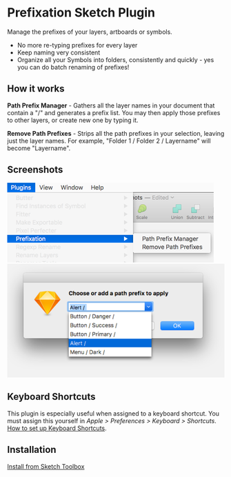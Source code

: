 # Prefixation Sketch Plugin

Manage the prefixes of your layers, artboards or symbols.

- No more re-typing prefixes for every layer
- Keep naming very consistent
- Organize all your Symbols into folders, consistently and quickly - yes you can do batch renaming of prefixes!


## How it works

**Path Prefix Manager** - Gathers all the layer names in your document that contain a "/" and generates a prefix list. You may then apply those prefixes to other layers, or create new one by typing it.

**Remove Path Prefixes** - Strips all the path prefixes in your selection, leaving just the layer names.
For example, "Folder 1 / Folder 2 / Layername" will become "Layername".


## Screenshots

![Example](screenshots/menu.png?raw=true "Example")
![Example](screenshots/prefixManager.png?raw=true "Example")


## Keyboard Shortcuts

This plugin is especially useful when assigned to a keyboard shortcut. You must assign this yourself in _Apple > Preferences > Keyboard > Shortcuts_. [How to set up Keyboard Shortcuts](http://www.sketchtips.info/articles/custom-shortcuts).


## Installation

[Install from Sketch Toolbox](http://sketchtoolbox.com/)
